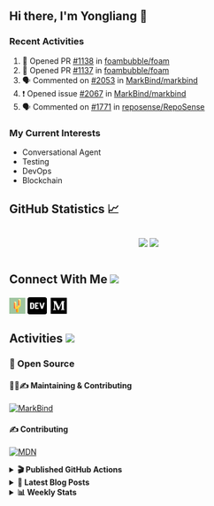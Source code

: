 ## Hi there, I'm Yongliang 👋

### Recent Activities

<!--START_SECTION:activity-->
1. 💪 Opened PR [#1138](https://github.com/foambubble/foam/pull/1138) in [foambubble/foam](https://github.com/foambubble/foam)
2. 💪 Opened PR [#1137](https://github.com/foambubble/foam/pull/1137) in [foambubble/foam](https://github.com/foambubble/foam)
3. 🗣 Commented on [#2053](https://github.com/MarkBind/markbind/issues/2053) in [MarkBind/markbind](https://github.com/MarkBind/markbind)
4. ❗️ Opened issue [#2067](https://github.com/MarkBind/markbind/issues/2067) in [MarkBind/markbind](https://github.com/MarkBind/markbind)
5. 🗣 Commented on [#1771](https://github.com/reposense/RepoSense/issues/1771) in [reposense/RepoSense](https://github.com/reposense/RepoSense)
<!--END_SECTION:activity-->

### My Current Interests

- Conversational Agent
- Testing
- DevOps
- Blockchain

## GitHub Statistics :chart_with_upwards_trend:
<div align="center">
<div style="display: flex; align-items: center; justify-content: center;">

[![](https://github-readme-stats-tlylt.vercel.app/api?username=tlylt&show_icons=true&theme=tokyonight&hide_border=true&locale=en)](https://github.com/tlylt)
[![](https://github-readme-streak-stats.herokuapp.com/?user=tlylt&theme=tokyonight&hide_border=true)](https://github.com/tlylt)
</div>
</div>

## Connect With Me <img src="https://media.giphy.com/media/2wh5K5yE3ulp3xgYcG/giphy-downsized.gif" width="30">

<a href="https://www.yongliangliu.com/" target="_blank"><img align="center" src="static/site-icon.png" alt="yongliangliu.com" height="29" width="29" /></a>
<a href="https://dev.to/tlylt" target="_blank"><img align="center" src="static/dev-badge.svg" alt="dev.to/tlylt" height="35" width="35" /></a>
<a href="https://tlylt.medium.com" target="_blank"><img align="center" src="static/medium.png" alt="tlylt.medium.com" height="35" width="35" /></a>

## Activities <img src="https://media.giphy.com/media/WUlplcMpOCEmTGBtBW/giphy.gif" width="30">

### 🔭 Open Source

#### 👷‍♂️✍️ Maintaining & Contributing
[![MarkBind](https://github-readme-stats-tlylt.vercel.app/api/pin/?username=markbind&repo=markbind)](https://github.com/MarkBind/markbind)

#### ✍️ Contributing
[![MDN](https://github-readme-stats-tlylt.vercel.app/api/pin/?username=mdn&repo=content)](https://github.com/mdn/content)

<details>
<summary> <b>🎬 Published GitHub Actions </b> </summary>

[![install-graphviz](https://github-readme-stats-tlylt.vercel.app/api/pin/?username=tlylt&repo=install-graphviz)](https://github.com/tlylt/install-graphviz)

[![reposense-action](https://github-readme-stats-tlylt.vercel.app/api/pin/?username=tlylt&repo=reposense-action)](https://github.com/tlylt/reposense-action)

[![markbin-action](https://github-readme-stats-tlylt.vercel.app/api/pin/?username=markbind&repo=markbind-action)](https://github.com/MarkBind/markbind-action)

</details>

<details>
<summary> <b>📕 Latest Blog Posts</b> </summary>

<!-- BLOG-POST-LIST:START -->
- [Create VSCode Snippets for Markdown Blog Workflows](https://www.yongliangliu.com/blog/vscode-snippets/)
- [My Journey into Open Source](https://www.yongliangliu.com/blog/my-journey-into-open-source/)
- [Resources for Orbital CP2106 Independent Software Development Project](https://www.yongliangliu.com/blog/orbital-prep/)
- [A Brief Description of Ransomware Attacks](https://www.yongliangliu.com/blog/ransomware-essay/)
- [End of University Year 3 Sem 1](https://www.yongliangliu.com/blog/end-of-year-3-sem-1/)
<!-- BLOG-POST-LIST:END -->

</details>

<details>
<summary> <b>📊 Weekly Stats</b> </summary>

<!--START_SECTION:waka-->
![Code Time](http://img.shields.io/badge/Code%20Time-695%20hrs%2050%20mins-blue)

**🐱 My GitHub Data** 

> 🏆 60 Contributions in the Year 2023
 > 
> 📦 333.6 kB Used in GitHub's Storage 
 > 
> 🚫 Not Opted to Hire
 > 
> 📜 144 Public Repositories 
 > 
> 🔑 26 Private Repositories  
 > 
**I'm an Early 🐤** 

```text
🌞 Morning    310 commits    ███████░░░░░░░░░░░░░░░░░░   29.67% 
🌆 Daytime    246 commits    ██████░░░░░░░░░░░░░░░░░░░   23.54% 
🌃 Evening    407 commits    █████████░░░░░░░░░░░░░░░░   38.95% 
🌙 Night      82 commits     ██░░░░░░░░░░░░░░░░░░░░░░░   7.85%

```
📅 **I'm Most Productive on Friday** 

```text
Monday       145 commits    ███░░░░░░░░░░░░░░░░░░░░░░   13.88% 
Tuesday      90 commits     ██░░░░░░░░░░░░░░░░░░░░░░░   8.61% 
Wednesday    156 commits    ███░░░░░░░░░░░░░░░░░░░░░░   14.93% 
Thursday     161 commits    ███░░░░░░░░░░░░░░░░░░░░░░   15.41% 
Friday       227 commits    █████░░░░░░░░░░░░░░░░░░░░   21.72% 
Saturday     138 commits    ███░░░░░░░░░░░░░░░░░░░░░░   13.21% 
Sunday       128 commits    ███░░░░░░░░░░░░░░░░░░░░░░   12.25%

```


📊 **This Week I Spent My Time On** 

```text
⌚︎ Time Zone: Asia/Singapore

💬 Programming Languages: 
Markdown                 14 hrs 29 mins      ██████████████░░░░░░░░░░░   56.2% 
TypeScript               6 hrs 48 mins       ██████░░░░░░░░░░░░░░░░░░░   26.42% 
JSON                     1 hr 57 mins        ██░░░░░░░░░░░░░░░░░░░░░░░   7.63% 
JavaScript               1 hr 42 mins        █░░░░░░░░░░░░░░░░░░░░░░░░   6.64% 
Other                    26 mins             ░░░░░░░░░░░░░░░░░░░░░░░░░   1.69%

```


 Last Updated on 11/01/2023 00:38:26 UTC
<!--END_SECTION:waka-->

</details>

